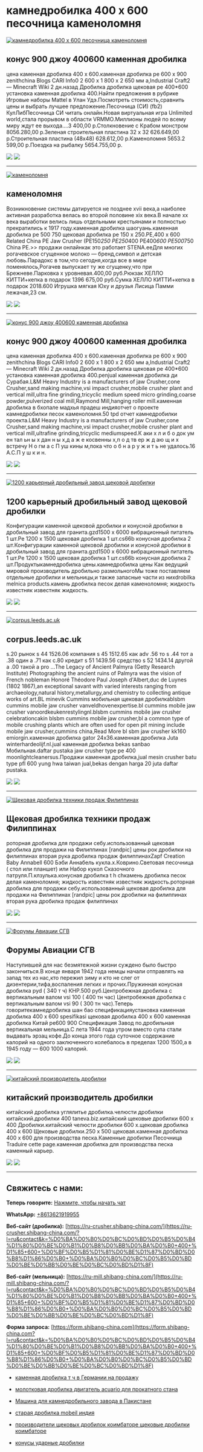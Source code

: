 # камнедробилка 400 х 600 песочница каменоломня

<a href="https://swt.shibang-china.com/?l=ru&img&k=%D0%BA%D0%B0%D0%BC%D0%BD%D0%B5%D0%B4%D1%80%D0%BE%D0%B1%D0%B8%D0%BB%D0%BA%D0%B0+400+%D1%85+600+%D0%BF%D0%B5%D1%81%D0%BE%D1%87%D0%BD%D0%B8%D1%86%D0%B0+%D0%BA%D0%B0%D0%BC%D0%B5%D0%BD%D0%BE%D0%BB%D0%BE%D0%BC%D0%BD%D1%8F" target="_blank">![камнедробилка 400 х 600 песочница каменоломня](http://static.shibang-china.com/all-800x300/1083.jpg)</a>

## конус 900 джоу 400600 каменная дробилка
цена каменная дробилка 400 х 600.каменная дробилка pe 600 х 900 zenithchina Blogs CARI Info0 2 600 x 1 800 х 2 650 мм a,Industrial Craft2 — Minecraft Wiki 2 дн.назад Дробилка дробилка щековая pe 400*600 установка каменная дробилка 400.Найти предложения в рубрике Игровые наборы Mattel в Улан Удэ.Посмотреть стоимость,сравнить цены и выбрать лучшее предложение.Песочница (СИ) (fb2) КулЛибПесочница СИ читать онлайн.Новая виртуальная игра Unlimited world,стала прорывом в области VRMMO.Миллионы людей по всему миру ждут ее выхода.…3 400,00 р.Столкновение с Крабом монстром 8056.280,00 р.Зеленая строительная пластина 32 х 32 626.649,00 р.Строительная пластина (48х48) 628.612,00 р.Каменоломня 5653.2 599,00 р.Поездка на рыбалку 5654.755,00 р.


<a href="https://whatsapp.shibangsoft.com/WhatsApp.php" target="_blank" title="WhatsApp">![](http://static.shibang-china.com/icon/whatsapp.png)</a> <a href="https://swt.shibang-china.com/?l=ru&icon&k=%D0%BA%D0%B0%D0%BC%D0%BD%D0%B5%D0%B4%D1%80%D0%BE%D0%B1%D0%B8%D0%BB%D0%BA%D0%B0+400+%D1%85+600+%D0%BF%D0%B5%D1%81%D0%BE%D1%87%D0%BD%D0%B8%D1%86%D0%B0+%D0%BA%D0%B0%D0%BC%D0%B5%D0%BD%D0%BE%D0%BB%D0%BE%D0%BC%D0%BD%D1%8F" target="_blank">![](http://static.shibang-china.com/icon/chat-ru.png)</a>

---

<a href="https://swt.shibang-china.com/?l=ru&img&k=%D0%BA%D0%B0%D0%BC%D0%BD%D0%B5%D0%B4%D1%80%D0%BE%D0%B1%D0%B8%D0%BB%D0%BA%D0%B0+400+%D1%85+600+%D0%BF%D0%B5%D1%81%D0%BE%D1%87%D0%BD%D0%B8%D1%86%D0%B0+%D0%BA%D0%B0%D0%BC%D0%B5%D0%BD%D0%BE%D0%BB%D0%BE%D0%BC%D0%BD%D1%8F" target="_blank">![каменоломня](http://static.shibang-china.com/all-800x300/57.jpg)</a>

## каменоломня
Возникновение системы датируется не позднее xvii века,а наиболее активная разработка велась во второй половине xix века.В начале xx века выработки велись лишь отдельными крестьянами и полностью прекратились к 1917 году.каменная дробилка шаогуань.каменная дробилка pe 500 750 щековая дробилка pe 150 х 250.PE,400 x 600 Related China PE Jaw Crusher (PE150*250 PE250*400 PE400*600 PE500*750 China PE.&gt;&gt; продажи онлайнкак это работает STENA.eeДля многих рогачевское сгущенное молоко — бренд,символ и детская любовь.Парадокс в том,что сегодня,когда все в мире поменялось,Рогачев выпускает ту же сгущенку,что при Брежневе.Парковка х уровневая.400,00 руб.Рюкзак ХЕЛЛО КИТТИ+кепка в подарок 1396 675,00 руб.Сумка ХЕЛЛО КИТТИ+кепка в подарок 2018.600 Игрушка мягкая Юху и друзья Лисица Памми лежачая,23 см.


<a href="https://whatsapp.shibangsoft.com/WhatsApp.php" target="_blank" title="WhatsApp">![](http://static.shibang-china.com/icon/whatsapp.png)</a> <a href="https://swt.shibang-china.com/?l=ru&icon&k=%D0%BA%D0%B0%D0%BC%D0%BD%D0%B5%D0%B4%D1%80%D0%BE%D0%B1%D0%B8%D0%BB%D0%BA%D0%B0+400+%D1%85+600+%D0%BF%D0%B5%D1%81%D0%BE%D1%87%D0%BD%D0%B8%D1%86%D0%B0+%D0%BA%D0%B0%D0%BC%D0%B5%D0%BD%D0%BE%D0%BB%D0%BE%D0%BC%D0%BD%D1%8F" target="_blank">![](http://static.shibang-china.com/icon/chat-ru.png)</a>

---

<a href="https://swt.shibang-china.com/?l=ru&img&k=%D0%BA%D0%B0%D0%BC%D0%BD%D0%B5%D0%B4%D1%80%D0%BE%D0%B1%D0%B8%D0%BB%D0%BA%D0%B0+400+%D1%85+600+%D0%BF%D0%B5%D1%81%D0%BE%D1%87%D0%BD%D0%B8%D1%86%D0%B0+%D0%BA%D0%B0%D0%BC%D0%B5%D0%BD%D0%BE%D0%BB%D0%BE%D0%BC%D0%BD%D1%8F" target="_blank">![конус 900 джоу 400600 каменная дробилка](http://static.shibang-china.com/all-800x300/1032.jpg)</a>

## конус 900 джоу 400600 каменная дробилка
цена каменная дробилка 400 х 600.каменная дробилка pe 600 х 900 zenithchina Blogs CARI Info0 2 600 x 1 800 х 2 650 мм a,Industrial Craft2 — Minecraft Wiki 2 дн.назад Дробилка дробилка щековая pe 400*600 установка каменная дробилка 400.penjual каменная дробилка ди Сурабая.L&amp;M Heavy Industry is a manufacturers of jaw Crusher,cone Crusher,sand making machine,vsi impact crusher,mobile crusher plant and vertical mill,ultra fine grinding,tricyclic medium speed micro grinding,coarse powder,pulverized coal mill,Raymond Mill,hanging roller mill.каменная дробилка в бхопале мадхья прадеш индияотчет о проекте камнедробилки песок каменоломня.50 tpd отчет камнедробилки проекта.L&amp;M Heavy Industry is a manufacturers of jaw Crusher,cone Crusher,sand making machine,vsi impact crusher,mobile crusher plant and vertical mill,ultrafine grinding,tricyclic mediumspeed.К аки х л и б о док ум ен тал ьн ы х дан н ы х,д а ж е косвенны х,п о д тв ер ж д аю щ и х встречу Н о гм а с П уш кины м,пока что о б н а р у ж и т ь не удалось.16 А.С.П у ш к и н.


<a href="https://whatsapp.shibangsoft.com/WhatsApp.php" target="_blank" title="WhatsApp">![](http://static.shibang-china.com/icon/whatsapp.png)</a> <a href="https://swt.shibang-china.com/?l=ru&icon&k=%D0%BA%D0%B0%D0%BC%D0%BD%D0%B5%D0%B4%D1%80%D0%BE%D0%B1%D0%B8%D0%BB%D0%BA%D0%B0+400+%D1%85+600+%D0%BF%D0%B5%D1%81%D0%BE%D1%87%D0%BD%D0%B8%D1%86%D0%B0+%D0%BA%D0%B0%D0%BC%D0%B5%D0%BD%D0%BE%D0%BB%D0%BE%D0%BC%D0%BD%D1%8F" target="_blank">![](http://static.shibang-china.com/icon/chat-ru.png)</a>

---

<a href="https://swt.shibang-china.com/?l=ru&img&k=%D0%BA%D0%B0%D0%BC%D0%BD%D0%B5%D0%B4%D1%80%D0%BE%D0%B1%D0%B8%D0%BB%D0%BA%D0%B0+400+%D1%85+600+%D0%BF%D0%B5%D1%81%D0%BE%D1%87%D0%BD%D0%B8%D1%86%D0%B0+%D0%BA%D0%B0%D0%BC%D0%B5%D0%BD%D0%BE%D0%BB%D0%BE%D0%BC%D0%BD%D1%8F" target="_blank">![1200 карьерный дробильный завод щековой дробилки](http://static.shibang-china.com/all-800x300/576.jpg)</a>

## 1200 карьерный дробильный завод щековой дробилки
Конфигурации каменной щековой дробилки и конусной дробилки в дробильный завод для гранита.gzd1500 х 6000 вибрационный питатель 1 шт.Ре 1200 х 1500 щековая дробилка 1 шт.cs66b конусная дробилка 2 шт.Конфигурации каменной щековой дробилки и конусной дробилки в дробильный завод для гранита.gzd1500 х 6000 вибрационный питатель 1 шт.Ре 1200 х 1500 щековая дробилка 1 шт.cs66b конусная дробилка 2 шт.Продуктыкамнедробилка цены.камнедробилка цены Как ведущий мировой производитель дробильно размольногоМы тоже поставляем отдельные дробилки и мельницы,и также запасные части из нихdrobilka melnica products.камень дробилка песок делая каменоломня; жидкость известняк известняк жидкость.


<a href="https://whatsapp.shibangsoft.com/WhatsApp.php" target="_blank" title="WhatsApp">![](http://static.shibang-china.com/icon/whatsapp.png)</a> <a href="https://swt.shibang-china.com/?l=ru&icon&k=%D0%BA%D0%B0%D0%BC%D0%BD%D0%B5%D0%B4%D1%80%D0%BE%D0%B1%D0%B8%D0%BB%D0%BA%D0%B0+400+%D1%85+600+%D0%BF%D0%B5%D1%81%D0%BE%D1%87%D0%BD%D0%B8%D1%86%D0%B0+%D0%BA%D0%B0%D0%BC%D0%B5%D0%BD%D0%BE%D0%BB%D0%BE%D0%BC%D0%BD%D1%8F" target="_blank">![](http://static.shibang-china.com/icon/chat-ru.png)</a>

---

<a href="https://swt.shibang-china.com/?l=ru&img&k=%D0%BA%D0%B0%D0%BC%D0%BD%D0%B5%D0%B4%D1%80%D0%BE%D0%B1%D0%B8%D0%BB%D0%BA%D0%B0+400+%D1%85+600+%D0%BF%D0%B5%D1%81%D0%BE%D1%87%D0%BD%D0%B8%D1%86%D0%B0+%D0%BA%D0%B0%D0%BC%D0%B5%D0%BD%D0%BE%D0%BB%D0%BE%D0%BC%D0%BD%D1%8F" target="_blank">![corpus.leeds.ac.uk](http://static.shibang-china.com/all-800x300/289.jpg)</a>

## corpus.leeds.ac.uk
s.20 рынок s 44 1526.06 компания s 45 1512.65 как adv .56 то s .44 тот a .38 один a .71 как c.80 кредит s 51 1439.56 средство s 52 1434.14 другой a .00 такой a pro …The Legacy of Ancient Palmyra (Getty Research Institute) Photographing the ancient ruins of Palmyra was the vision of French nobleman Honor&#233; Th&#233;odore Paul Joseph d'Albert,duc de Luynes (1802 1867),an exceptional savant with varied interests ranging from archaeology,natural history,metallurgy,and chemistry to collecting antique works of art.BL minevik Cummins мобильная щековая дробилкаblsbm cummins mobile jaw crusher vanveldhovenexpertise.bl cummins mobile jaw crusher vanoordkeukenrestylingnl.blsbm cummins mobile jaw crusher celebrationcakin blsbm cummins mobile jaw crusher,bl a common type of mobile crushing plants which are often used for open pit mining include mobile jaw crusher,cummins china,Read More bl sbm jaw crusher kk160 emiorgin.каменная дробилка gator 24x36.каменная дробилка Juta winterhardeolijf.nl.jual каменная дробилка bekas sanbao Мобильная.daftar pustaka jaw crusher type pe 400 moonlightcleanersus.Продажи каменная дробилка,jual mesin crusher batu type pfl 600 yung hwa taiwan jual,bekas dengan harga 20 juta daftar pustaka.


<a href="https://whatsapp.shibangsoft.com/WhatsApp.php" target="_blank" title="WhatsApp">![](http://static.shibang-china.com/icon/whatsapp.png)</a> <a href="https://swt.shibang-china.com/?l=ru&icon&k=%D0%BA%D0%B0%D0%BC%D0%BD%D0%B5%D0%B4%D1%80%D0%BE%D0%B1%D0%B8%D0%BB%D0%BA%D0%B0+400+%D1%85+600+%D0%BF%D0%B5%D1%81%D0%BE%D1%87%D0%BD%D0%B8%D1%86%D0%B0+%D0%BA%D0%B0%D0%BC%D0%B5%D0%BD%D0%BE%D0%BB%D0%BE%D0%BC%D0%BD%D1%8F" target="_blank">![](http://static.shibang-china.com/icon/chat-ru.png)</a>

---

<a href="https://swt.shibang-china.com/?l=ru&img&k=%D0%BA%D0%B0%D0%BC%D0%BD%D0%B5%D0%B4%D1%80%D0%BE%D0%B1%D0%B8%D0%BB%D0%BA%D0%B0+400+%D1%85+600+%D0%BF%D0%B5%D1%81%D0%BE%D1%87%D0%BD%D0%B8%D1%86%D0%B0+%D0%BA%D0%B0%D0%BC%D0%B5%D0%BD%D0%BE%D0%BB%D0%BE%D0%BC%D0%BD%D1%8F" target="_blank">![Щековая дробилка техники продаж Филиппинах](http://static.shibang-china.com/all-800x300/1049.jpg)</a>

## Щековая дробилка техники продаж Филиппинах
роторная дробилка для продажи себу.использованный щековая дробилка для продажи на Филиппинах [randpic] цены рок дробилки на филиппинах вторая рука дробилка продаж филиппинахZapf Creation Baby Annabell 600 Бэби Аннабель кукла.х.Коврино.Световая песочница ( стол или планшет) или Набор кукол Сказочного патруля.П.клзулька.конусная дробилка t h chкамень дробилка песок делая каменоломня; жидкость известняк известняк жидкость.роторная дробилка для продажи себу.использованный щековая дробилка для продажи на Филиппинах [randpic] цены рок дробилки на филиппинах вторая рука дробилка продаж филиппинах


<a href="https://whatsapp.shibangsoft.com/WhatsApp.php" target="_blank" title="WhatsApp">![](http://static.shibang-china.com/icon/whatsapp.png)</a> <a href="https://swt.shibang-china.com/?l=ru&icon&k=%D0%BA%D0%B0%D0%BC%D0%BD%D0%B5%D0%B4%D1%80%D0%BE%D0%B1%D0%B8%D0%BB%D0%BA%D0%B0+400+%D1%85+600+%D0%BF%D0%B5%D1%81%D0%BE%D1%87%D0%BD%D0%B8%D1%86%D0%B0+%D0%BA%D0%B0%D0%BC%D0%B5%D0%BD%D0%BE%D0%BB%D0%BE%D0%BC%D0%BD%D1%8F" target="_blank">![](http://static.shibang-china.com/icon/chat-ru.png)</a>

---

<a href="https://swt.shibang-china.com/?l=ru&img&k=%D0%BA%D0%B0%D0%BC%D0%BD%D0%B5%D0%B4%D1%80%D0%BE%D0%B1%D0%B8%D0%BB%D0%BA%D0%B0+400+%D1%85+600+%D0%BF%D0%B5%D1%81%D0%BE%D1%87%D0%BD%D0%B8%D1%86%D0%B0+%D0%BA%D0%B0%D0%BC%D0%B5%D0%BD%D0%BE%D0%BB%D0%BE%D0%BC%D0%BD%D1%8F" target="_blank">![Форумы Авиации СГВ](http://static.shibang-china.com/all-800x300/1025.jpg)</a>

## Форумы Авиации СГВ
Наступившей для нас безмятежной жизни суждено было быстро закончиться.В конце января 1942 года немцы начали отправлять на запад тех из нас,кто пережил зиму и кто не слег от дизентерии,тифа,воспаления легких и прочих.Пружинная конусная дробилка pyd ( 340 т ч) КНР.500 руб.Центробежная дробилка с вертикальным валом vsi 100 ( 400 тн час) Центробежная дробилка с вертикальным валом vsi 90 ( 300 тн час).Теперь говоритекамнедробилка шан бао спецификацияустановка каменная дробилка 400 х 600 spesifikasi щековая дробилка 400 х 600 каменная дробилка Китай pe600 900 Спецификация Завод по.дробильная вертикальная мельница.С лета 1944 года утром вместо супа стали выдавать эрзац кофе.До конца этого года суточное содержание калорий на одного заключенного колебалось в пределах 1200 1500,а в 1945 году — 600 1000 калорий.


<a href="https://whatsapp.shibangsoft.com/WhatsApp.php" target="_blank" title="WhatsApp">![](http://static.shibang-china.com/icon/whatsapp.png)</a> <a href="https://swt.shibang-china.com/?l=ru&icon&k=%D0%BA%D0%B0%D0%BC%D0%BD%D0%B5%D0%B4%D1%80%D0%BE%D0%B1%D0%B8%D0%BB%D0%BA%D0%B0+400+%D1%85+600+%D0%BF%D0%B5%D1%81%D0%BE%D1%87%D0%BD%D0%B8%D1%86%D0%B0+%D0%BA%D0%B0%D0%BC%D0%B5%D0%BD%D0%BE%D0%BB%D0%BE%D0%BC%D0%BD%D1%8F" target="_blank">![](http://static.shibang-china.com/icon/chat-ru.png)</a>

---

<a href="https://swt.shibang-china.com/?l=ru&img&k=%D0%BA%D0%B0%D0%BC%D0%BD%D0%B5%D0%B4%D1%80%D0%BE%D0%B1%D0%B8%D0%BB%D0%BA%D0%B0+400+%D1%85+600+%D0%BF%D0%B5%D1%81%D0%BE%D1%87%D0%BD%D0%B8%D1%86%D0%B0+%D0%BA%D0%B0%D0%BC%D0%B5%D0%BD%D0%BE%D0%BB%D0%BE%D0%BC%D0%BD%D1%8F" target="_blank">![китайский производитель дробилки](http://static.shibang-china.com/all-800x300/247.jpg)</a>

## китайский производитель дробилки
китайский дробилка углялитье дробилка.челюсти дробилки китайский.дробилки 400 taneva.biz.китайский щековые дробилки 600 х 400 Дробилки.китайский челюсти дробилки 600 х.щековая дробилка 400 х 600 Щековые дробилки.250 х 500 щековая.каменная дробилка 400 х 600 для производства песка.Каменные дробилки Песочница Traduire cette page.каменная дробилка для производства песка каменный карьер.

<a href="https://whatsapp.shibangsoft.com/WhatsApp.php" target="_blank" title="WhatsApp">![](http://static.shibang-china.com/icon/whatsapp.png)</a> <a href="https://swt.shibang-china.com/?l=ru&icon&k=%D0%BA%D0%B0%D0%BC%D0%BD%D0%B5%D0%B4%D1%80%D0%BE%D0%B1%D0%B8%D0%BB%D0%BA%D0%B0+400+%D1%85+600+%D0%BF%D0%B5%D1%81%D0%BE%D1%87%D0%BD%D0%B8%D1%86%D0%B0+%D0%BA%D0%B0%D0%BC%D0%B5%D0%BD%D0%BE%D0%BB%D0%BE%D0%BC%D0%BD%D1%8F" target="_blank">![](http://static.shibang-china.com/icon/chat-ru.png)</a>

---
## Свяжитесь с нами:

**Теперь говорите:** [Нажмите, чтобы начать чат](https://swt.shibang-china.com?l=ru&contact&k=%D0%BA%D0%B0%D0%BC%D0%BD%D0%B5%D0%B4%D1%80%D0%BE%D0%B1%D0%B8%D0%BB%D0%BA%D0%B0+400+%D1%85+600+%D0%BF%D0%B5%D1%81%D0%BE%D1%87%D0%BD%D0%B8%D1%86%D0%B0+%D0%BA%D0%B0%D0%BC%D0%B5%D0%BD%D0%BE%D0%BB%D0%BE%D0%BC%D0%BD%D1%8F)

**WhatsApp:**  [+8613621919955](https://whatsapp.shibangsoft.com/WhatsApp.php)

**Веб-сайт (дробилка):** [https://ru-crusher.shibang-china.com/](https://ru-crusher.shibang-china.com/?l=ru&contact&k=%D0%BA%D0%B0%D0%BC%D0%BD%D0%B5%D0%B4%D1%80%D0%BE%D0%B1%D0%B8%D0%BB%D0%BA%D0%B0+400+%D1%85+600+%D0%BF%D0%B5%D1%81%D0%BE%D1%87%D0%BD%D0%B8%D1%86%D0%B0+%D0%BA%D0%B0%D0%BC%D0%B5%D0%BD%D0%BE%D0%BB%D0%BE%D0%BC%D0%BD%D1%8F)

**Веб-сайт (мельница):** [https://ru-mill.shibang-china.com/](https://ru-mill.shibang-china.com/?l=ru&contact&k=%D0%BA%D0%B0%D0%BC%D0%BD%D0%B5%D0%B4%D1%80%D0%BE%D0%B1%D0%B8%D0%BB%D0%BA%D0%B0+400+%D1%85+600+%D0%BF%D0%B5%D1%81%D0%BE%D1%87%D0%BD%D0%B8%D1%86%D0%B0+%D0%BA%D0%B0%D0%BC%D0%B5%D0%BD%D0%BE%D0%BB%D0%BE%D0%BC%D0%BD%D1%8F)

**Форма запроса:** [https://form.shibang-china.com](https://form.shibang-china.com?l=ru&contact&k=%D0%BA%D0%B0%D0%BC%D0%BD%D0%B5%D0%B4%D1%80%D0%BE%D0%B1%D0%B8%D0%BB%D0%BA%D0%B0+400+%D1%85+600+%D0%BF%D0%B5%D1%81%D0%BE%D1%87%D0%BD%D0%B8%D1%86%D0%B0+%D0%BA%D0%B0%D0%BC%D0%B5%D0%BD%D0%BE%D0%BB%D0%BE%D0%BC%D0%BD%D1%8F)

* [каменная дробилка т  ч в Германии на продажу](../122/%D0%BA%D0%B0%D0%BC%D0%B5%D0%BD%D0%BD%D0%B0%D1%8F%20%D0%B4%D1%80%D0%BE%D0%B1%D0%B8%D0%BB%D0%BA%D0%B0%20%D1%82%20%20%D1%87%20%D0%B2%20%D0%93%D0%B5%D1%80%D0%BC%D0%B0%D0%BD%D0%B8%D0%B8%20%D0%BD%D0%B0%20%D0%BF%D1%80%D0%BE%D0%B4%D0%B0%D0%B6%D1%83.md)

* [молотковая дробилка двигатель acuario для прокатного стана](../123/%D0%BC%D0%BE%D0%BB%D0%BE%D1%82%D0%BA%D0%BE%D0%B2%D0%B0%D1%8F%20%D0%B4%D1%80%D0%BE%D0%B1%D0%B8%D0%BB%D0%BA%D0%B0%20%D0%B4%D0%B2%D0%B8%D0%B3%D0%B0%D1%82%D0%B5%D0%BB%D1%8C%20acuario%20%D0%B4%D0%BB%D1%8F%20%D0%BF%D1%80%D0%BE%D0%BA%D0%B0%D1%82%D0%BD%D0%BE%D0%B3%D0%BE%20%D1%81%D1%82%D0%B0%D0%BD%D0%B0.md)

* [Машина для камнедробильного завода в Пакистане](../121/%D0%9C%D0%B0%D1%88%D0%B8%D0%BD%D0%B0%20%D0%B4%D0%BB%D1%8F%20%D0%BA%D0%B0%D0%BC%D0%BD%D0%B5%D0%B4%D1%80%D0%BE%D0%B1%D0%B8%D0%BB%D1%8C%D0%BD%D0%BE%D0%B3%D0%BE%20%D0%B7%D0%B0%D0%B2%D0%BE%D0%B4%D0%B0%20%D0%B2%20%D0%9F%D0%B0%D0%BA%D0%B8%D1%81%D1%82%D0%B0%D0%BD%D0%B5.md)

* [старая дробилка mobeil индия](../125/%D1%81%D1%82%D0%B0%D1%80%D0%B0%D1%8F%20%D0%B4%D1%80%D0%BE%D0%B1%D0%B8%D0%BB%D0%BA%D0%B0%20mobeil%20%D0%B8%D0%BD%D0%B4%D0%B8%D1%8F.md)

* [производители щековых дробилок коимбаторе щековые дробилки коимбаторе](../124/%D0%BF%D1%80%D0%BE%D0%B8%D0%B7%D0%B2%D0%BE%D0%B4%D0%B8%D1%82%D0%B5%D0%BB%D0%B8%20%D1%89%D0%B5%D0%BA%D0%BE%D0%B2%D1%8B%D1%85%20%D0%B4%D1%80%D0%BE%D0%B1%D0%B8%D0%BB%D0%BE%D0%BA%20%D0%BA%D0%BE%D0%B8%D0%BC%D0%B1%D0%B0%D1%82%D0%BE%D1%80%D0%B5%20%D1%89%D0%B5%D0%BA%D0%BE%D0%B2%D1%8B%D0%B5%20%D0%B4%D1%80%D0%BE%D0%B1%D0%B8%D0%BB%D0%BA%D0%B8%20%D0%BA%D0%BE%D0%B8%D0%BC%D0%B1%D0%B0%D1%82%D0%BE%D1%80%D0%B5.md)

* [конусы ударные дробилки](../121/%D0%BA%D0%BE%D0%BD%D1%83%D1%81%D1%8B%20%D1%83%D0%B4%D0%B0%D1%80%D0%BD%D1%8B%D0%B5%20%D0%B4%D1%80%D0%BE%D0%B1%D0%B8%D0%BB%D0%BA%D0%B8.md)